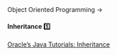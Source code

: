<link rel="stylesheet" href="{{baseUrl}}/css/textbook.css">

<div class="website-content">

<div id="path">Object Oriented Programming &rarr; </div>

<div id="title">

#### Inheritance :one:

</div>

<div id="body">

<dynamic-panel src="../../oopDesign/inheritance/basic/embed.md" header="OOP: Inheritance: Basic" is-open></dynamic-panel>

<p/>

[Oracle’s Java Tutorials: Inheritance](https://docs.oracle.com/javase/tutorial/java/IandI/subclasses.html)

</div>

<div id="extras">

<include src="exercises.md" />

<div>

</div>
